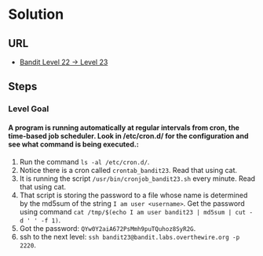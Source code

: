 # Solution

## URL
- [Bandit Level 22 → Level 23](https://overthewire.org/wargames/bandit/bandit23.html)

## Steps

### Level Goal

#### A program is running automatically at regular intervals from cron, the time-based job scheduler. Look in /etc/cron.d/ for the configuration and see what command is being executed.:
1. Run the command `ls -al /etc/cron.d/`.
2. Notice there is a cron called `crontab_bandit23`. Read that using cat.
3. It is running the script `/usr/bin/cronjob_bandit23.sh` every minute. Read that using cat.
4. That script is storing the password to a file whose name is determined by the md5sum of the string `I am user <username>`. Get the password using command `cat /tmp/$(echo I am user bandit23 | md5sum | cut -d ' ' -f 1)`.
5. Got the password: `QYw0Y2aiA672PsMmh9puTQuhoz8SyR2G`.
4. ssh to the next level: `ssh bandit23@bandit.labs.overthewire.org -p 2220`.